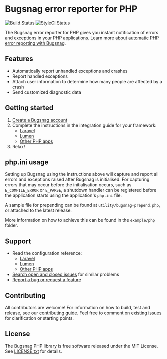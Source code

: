 # Bugsnag error reporter for PHP

[![Build Status](https://img.shields.io/travis/bugsnag/bugsnag-php/master.svg?style=flat-square)](https://travis-ci.org/bugsnag/bugsnag-php)
[![StyleCI Status](https://styleci.io/repos/7568230/shield?branch=master)](https://styleci.io/repos/7568230)

The Bugsnag error reporter for PHP gives you instant notification of errors and exceptions in your PHP applications. Learn more about [automatic PHP error reporting with Bugsnag](https://www.bugsnag.com/platforms/php/). 

## Features

* Automatically report unhandled exceptions and crashes
* Report handled exceptions
* Attach user information to determine how many people are affected by a crash
* Send customized diagnostic data

## Getting started

1. [Create a Bugsnag account](https://bugsnag.com)
1. Complete the instructions in the integration guide for your framework:
    * [Laravel](http://docs.bugsnag.com/platforms/php/laravel)
    * [Lumen](http://docs.bugsnag.com/platforms/php/lumen)
    * [Other PHP apps](http://docs.bugsnag.com/platforms/php/other)
1. Relax!

## php.ini usage

Setting up Bugsnag using the instructions above will capture and report all errors and exceptions raised after Bugsnag is initialised.  For capturing errors that may occur before the initialisation occurs, such as `E_COMPILE_ERROR` or `E_PARSE`, a shutdown handler can be registered before the application starts using the application's `php.ini` file.

A sample file for prepending can be found at `utility/bugsnag-prepend.php`, or attached to the latest release.

More information on how to achieve this can be found in the `example/php` folder.

## Support

* Read the configuration reference:
  * [Laravel](http://docs.bugsnag.com/platforms/php/laravel/configuration-options)
  * [Lumen](http://docs.bugsnag.com/platforms/php/lumen/configuration-options)
  * [Other PHP apps](http://docs.bugsnag.com/platforms/php/other/configuration-options)
* [Search open and closed issues](https://github.com/bugsnag/bugsnag-php/issues?utf8=✓&q=is%3Aissue) for similar problems
* [Report a bug or request a feature](https://github.com/bugsnag/bugsnag-php/issues/new)

## Contributing

All contributors are welcome! For information on how to build, test and release, see our [contributing guide](CONTRIBUTING.md). Feel free to comment on [existing issues](https://github.com/bugsnag/bugsnag-php/issues) for clarification or starting points.

## License

The Bugsnag PHP library is free software released under the MIT License. See [LICENSE.txt](LICENSE.txt) for details.
